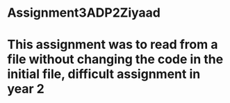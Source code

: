 # Assignment3ADP2Ziyaad
# This assignment was to read from a file without changing the code in the initial file, difficult assignment in year 2
